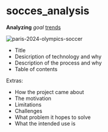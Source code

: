# socces_analysis

**Analyzing**
*goal*
[trends](https://www.premierleague.com/)

![paris-2024-olympics-soccer](https://github.com/user-attachments/assets/538a9f75-220d-4e3e-8050-14f827c10b2c)

- Title
- Desicription of technology and why
- Description of the process and why
- Table of contents

Extras: 
- How the project came about
- The motivation
- Limitations
- Challenges
- What problem it hopes to solve
- What the intended use is
